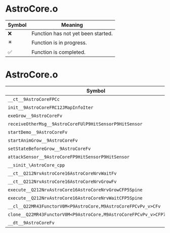 # AstroCore.o
| Symbol | Meaning 
| ------------- | ------------- 
| :x: | Function has not yet been started. 
| :eight_pointed_black_star: | Function is in progress. 
| :white_check_mark: | Function is completed. 


# AstroCore.o
| Symbol | Decompiled? |
| ------------- | ------------- |
| `__ct__9AstroCoreFPCc` | :x: |
| `init__9AstroCoreFRC12JMapInfoIter` | :x: |
| `exeGrow__9AstroCoreFv` | :x: |
| `receiveOtherMsg__9AstroCoreFUlP9HitSensorP9HitSensor` | :x: |
| `startDemo__9AstroCoreFv` | :x: |
| `startAnimGrow__9AstroCoreFv` | :x: |
| `setStateBeforeGrow__9AstroCoreFv` | :x: |
| `attackSensor__9AstroCoreFP9HitSensorP9HitSensor` | :x: |
| `__sinit_\AstroCore_cpp` | :x: |
| `__ct__Q212NrvAstroCore16AstroCoreNrvWaitFv` | :x: |
| `__ct__Q212NrvAstroCore16AstroCoreNrvGrowFv` | :x: |
| `execute__Q212NrvAstroCore16AstroCoreNrvGrowCFP5Spine` | :x: |
| `execute__Q212NrvAstroCore16AstroCoreNrvWaitCFP5Spine` | :x: |
| `__cl__Q22MR43FunctorV0M<P9AstroCore,M9AstroCoreFPCvPv_v>CFv` | :x: |
| `clone__Q22MR43FunctorV0M<P9AstroCore,M9AstroCoreFPCvPv_v>CFP7JKRHeap` | :x: |
| `__dt__9AstroCoreFv` | :x: |

